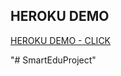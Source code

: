 ## HEROKU DEMO
[HEROKU DEMO - CLICK ](https://smartedu-oguzcanuzunoner.herokuapp.com/)

"# SmartEduProject" 

